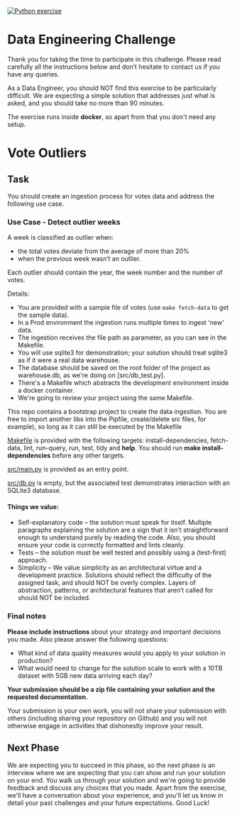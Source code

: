 [![Python exercise](https://github.com/EqualExperts/data-engineering-exercise-python/actions/workflows/python-exercise.yml/badge.svg)](https://github.com/EqualExperts/data-studio-exercise-python-sql/actions/workflows/python-exercise.yml)
# Data Engineering Challenge
Thank you for taking the time to participate in this challenge. Please read carefully all the instructions below and don’t hesitate to contact us if you have any queries.

As a Data Engineer, you should NOT find this exercise to be particularly difficult. 
We are expecting a simple solution that addresses just what is asked, and you should take no more than 90 minutes.

The exercise runs inside **docker**, so apart from that you don't need any setup.

# Vote Outliers 

## Task

You should create an ingestion process for votes data and address the following use case.

### Use Case - Detect outlier weeks

A week is classified as outlier when: 

- the total votes deviate from the average of more than 20%
- when the previous week wasn’t an outlier. 

Each outlier should contain the year, the week number and the number of votes.

Details:
- You are provided with a sample file of votes (use ``make fetch-data`` to get the sample data). 
- In a Prod environment the ingestion runs multiple times to ingest 'new' data.
- The ingestion receives the file path as parameter, as you can see in the Makefile.
- You will use sqlite3 for demonstration; your solution should treat sqlite3 as if it were a real data warehouse.
- The database should be saved on the root folder of the project as warehouse.db, as we're doing on [src/db_test.py].
- There's a Makefile which abstracts the development environment inside a docker container.
- We're going to review your project using the same Makefile.
  
This repo contains a bootstrap project to create the data ingestion.
You are free to import another libs into the Pipfile, create/delete src files, for example), so long as it can still be executed by the Makefile

[Makefile](Makefile) is provided with the following targets: install-dependencies, fetch-data, lint, run-query, run, test, tidy and **help**. You should run **make install-dependencies** before any other targets.

[src/main.py](src/main.py) is provided as an entry point.

[src/db.py](src/db.py) is empty, but the associated test demonstrates interaction with an SQLite3 database.

#### Things we value:
- Self-explanatory code – the solution must speak for itself. Multiple paragraphs explaining the solution are a sign that it isn’t straightforward enough to understand purely by reading the code. Also, you should ensure your code is correctly formatted and lints cleanly.
- Tests – the solution must be well tested and possibly using a (test­-first) approach.
- Simplicity – We value simplicity as an architectural virtue and a development practice. Solutions should reflect the difficulty of the assigned task, and should NOT be overly complex. Layers of abstraction, patterns, or architectural features that aren’t called for should NOT be included.

### Final notes
**Please include instructions** about your strategy and important decisions you made. Also please answer the following questions: 
- What kind of data quality measures would you apply to your solution in production?
- What would need to change for the solution scale to work with a 10TB dataset with 5GB new data arriving each day?

**Your submission should be a zip file containing your solution and the requested documentation.**

Your submission is your own work, you will not share your submission with others (including sharing your repository on Github) and you will not otherwise engage in activities that dishonestly improve your result.

## Next Phase
We are expecting you to succeed in this phase, so the next phase is an interview where we are expecting that you can show and run your solution on your end. 
You walk us through your solution and we're going to provide feedback and discuss any choices that you made.
Apart from the exercise, we'll have a conversation about your experience, and you'll let us know in detail your past challenges and your future expectations. Good Luck!
